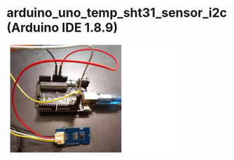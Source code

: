 # arduino_uno_temp_sht31_sensor_i2c (Arduino IDE 1.8.9)

<img src="sht31_uno.jpg" style="width:80%"> 